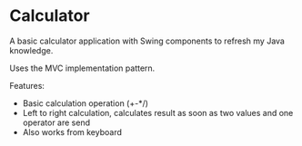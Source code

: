 # Calculator
A basic calculator application with Swing components to refresh my Java knowledge.

Uses the MVC implementation pattern.

Features:
- Basic calculation operation (+-*/)
- Left to right calculation, calculates result as soon as two values and one operator are send
- Also works from keyboard


